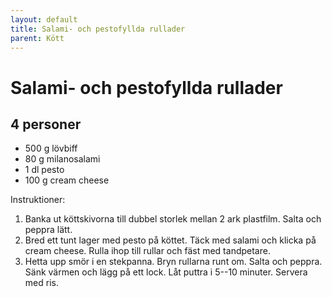 ```yaml
---
layout: default
title: Salami- och pestofyllda rullader
parent: Kött
---
```

# Salami- och pestofyllda rullader

## 4 personer

-   500 g lövbiff
-   80 g milanosalami
-   1 dl pesto
-   100 g cream cheese

Instruktioner:

1.  Banka ut köttskivorna till dubbel storlek mellan 2 ark plastfilm.
    Salta och peppra lätt.
2.  Bred ett tunt lager med pesto på köttet. Täck med salami och klicka
    på cream cheese. Rulla ihop till rullar och fäst med tandpetare.
3.  Hetta upp smör i en stekpanna. Bryn rullarna runt om. Salta och
    peppra. Sänk värmen och lägg på ett lock. Låt puttra i 5--10
    minuter. Servera med ris.
